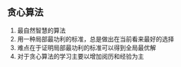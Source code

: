 ## 贪心算法
1. 最自然智慧的算法
2. 用一种局部最功利的标准，总是做出在当前看来最好的选择
3. 难点在于证明局部最功利的标准可以得到全局最优解
4. 对于贪心算法的学习主要以增加阅历和经验为主
